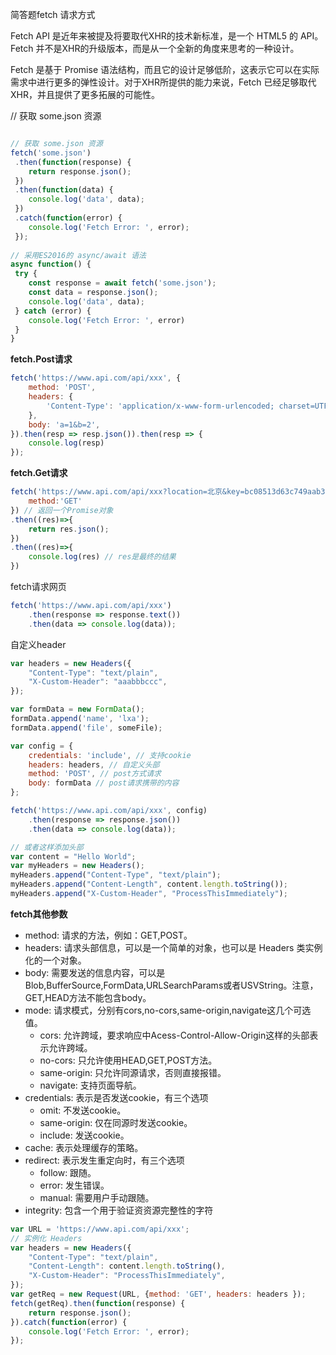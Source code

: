 

简答题fetch 请求方式


Fetch API 是近年来被提及将要取代XHR的技术新标准，是一个 HTML5 的 API。 Fetch 并不是XHR的升级版本，而是从一个全新的角度来思考的一种设计。

Fetch 是基于 Promise 语法结构，而且它的设计足够低阶，这表示它可以在实际需求中进行更多的弹性设计。对于XHR所提供的能力来说，Fetch 已经足够取代XHR，并且提供了更多拓展的可能性。

// 获取 some.json 资源 
```js

// 获取 some.json 资源 
fetch('some.json') 
 .then(function(response) { 
    return response.json(); 
 }) 
 .then(function(data) { 
    console.log('data', data); 
 }) 
 .catch(function(error) { 
    console.log('Fetch Error: ', error); 
 }); 
 
// 采用ES2016的 async/await 语法 
async function() { 
 try { 
    const response = await fetch('some.json'); 
    const data = response.json(); 
    console.log('data', data); 
 } catch (error) { 
    console.log('Fetch Error: ', error) 
 } 
}
```



**fetch.Post请求**

```js
fetch('https://www.api.com/api/xxx', {
    method: 'POST',
    headers: {
        'Content-Type': 'application/x-www-form-urlencoded; charset=UTF-8'
    },
    body: 'a=1&b=2',
}).then(resp => resp.json()).then(resp => {
    console.log(resp)
});
```



**fetch.Get请求**

```js
fetch('https://www.api.com/api/xxx?location=北京&key=bc08513d63c749aab3761f77d74fe820',{
    method:'GET'
}) // 返回一个Promise对象
.then((res)=>{
    return res.json();
})
.then((res)=>{
    console.log(res) // res是最终的结果
})
```





fetch请求网页

```js
fetch('https://www.api.com/api/xxx')
    .then(response => response.text())
    .then(data => console.log(data));
```





自定义header



```js
var headers = new Headers({
    "Content-Type": "text/plain",
    "X-Custom-Header": "aaabbbccc",
});

var formData = new FormData();
formData.append('name', 'lxa');
formData.append('file', someFile);

var config = {
    credentials: 'include', // 支持cookie
    headers: headers, // 自定义头部
    method: 'POST', // post方式请求
    body: formData // post请求携带的内容
};

fetch('https://www.api.com/api/xxx', config)
    .then(response => response.json())
    .then(data => console.log(data));

// 或者这样添加头部
var content = "Hello World";
var myHeaders = new Headers();
myHeaders.append("Content-Type", "text/plain");
myHeaders.append("Content-Length", content.length.toString());
myHeaders.append("X-Custom-Header", "ProcessThisImmediately");

```





**fetch其他参数**

- method: 请求的方法，例如：GET,POST。
- headers: 请求头部信息，可以是一个简单的对象，也可以是 Headers 类实例化的一个对象。
- body: 需要发送的信息内容，可以是Blob,BufferSource,FormData,URLSearchParams或者USVString。注意，GET,HEAD方法不能包含body。
- mode: 请求模式，分别有cors,no-cors,same-origin,navigate这几个可选值。
  - cors: 允许跨域，要求响应中Acess-Control-Allow-Origin这样的头部表示允许跨域。
  - no-cors: 只允许使用HEAD,GET,POST方法。
  - same-origin: 只允许同源请求，否则直接报错。
  - navigate: 支持页面导航。
- credentials: 表示是否发送cookie，有三个选项
  - omit: 不发送cookie。
  - same-origin: 仅在同源时发送cookie。
  - include: 发送cookie。
- cache: 表示处理缓存的策略。
- redirect: 表示发生重定向时，有三个选项
  - follow: 跟随。
  - error: 发生错误。
  - manual: 需要用户手动跟随。
- integrity: 包含一个用于验证资资源完整性的字符



```js
var URL = 'https://www.api.com/api/xxx';  
// 实例化 Headers  
var headers = new Headers({  
    "Content-Type": "text/plain",  
    "Content-Length": content.length.toString(),  
    "X-Custom-Header": "ProcessThisImmediately",  
});  
var getReq = new Request(URL, {method: 'GET', headers: headers });  
fetch(getReq).then(function(response) {  
    return response.json();  
}).catch(function(error) {  
    console.log('Fetch Error: ', error);  
});

```

